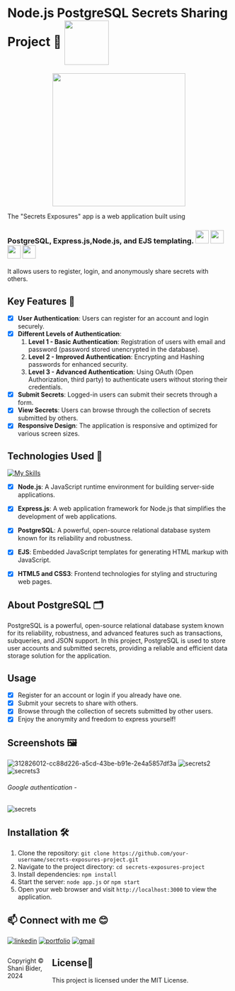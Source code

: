 
<h1> Node.js PostgreSQL Secrets Sharing Project 🤫 <img height="100px" align="center" src="https://github.com/shanibider/Nodejs-PostgreSQL-Secrets-Sharing/assets/72359805/19796f0e-199f-4ac4-a4e6-d68ea90dd354"> </h1>

<div align="center">
<img height="300px" src="https://github.com/shanibider/Nodejs-PostgreSQL-Secrets-Sharing/assets/72359805/80b0f5b5-ee72-4997-aa03-db157343edbf"></div>

The "Secrets Exposures" app is a web application built using
### PostgreSQL, Express.js,Node.js, and EJS templating. <img height=30px src="https://skillicons.dev/icons?i=postgresql"> <img height=30px src="https://skillicons.dev/icons?i=express"> <img height=30px src="https://skillicons.dev/icons?i=nodejs"> <img height=30px src="https://skillicons.dev/icons?i=js">
It allows users to register, login, and anonymously share secrets with others.

      
## Key Features 🚀
- [x] **User Authentication**: Users can register for an account and login securely.
- [x] **Different Levels of Authentication**:
   1. **Level 1 - Basic Authentication**: Registration of users with email and password (password stored unencrypted in the database).
   2. **Level 2 - Improved Authentication**: Encrypting and Hashing passwords for enhanced security.
   3. **Level 3 - Advanced Authentication**: Using OAuth (Open Authorization, third party) to authenticate users without storing their credentials.
- [x] **Submit Secrets**: Logged-in users can submit their secrets through a form.
- [x] **View Secrets**: Users can browse through the collection of secrets submitted by others.
- [x] **Responsive Design**: The application is responsive and optimized for various screen sizes.

## Technologies Used 🎯
[![My Skills](https://skillicons.dev/icons?i=nodejs,express,postgresql,js,react,html,css)](https://skillicons.dev)
- [x] **Node.js**: A JavaScript runtime environment for building server-side applications.
- [x] **Express.js**: A web application framework for Node.js that simplifies the development of web applications.
- [x] **PostgreSQL**: A powerful, open-source relational database system known for its reliability and robustness.
- [x]  **EJS**: Embedded JavaScript templates for generating HTML markup with JavaScript.
- [x] **HTML5 and CSS3**: Frontend technologies for styling and structuring web pages.


## About PostgreSQL 🗂️
PostgreSQL is a powerful, open-source relational database system known for its reliability, robustness, and advanced features such as transactions, subqueries, and JSON support.
In this project, PostgreSQL is used to store user accounts and submitted secrets, providing a reliable and efficient data storage solution for the application.

## Usage
- [x] Register for an account or login if you already have one.
- [x] Submit your secrets to share with others.
- [x] Browse through the collection of secrets submitted by other users.
- [x] Enjoy the anonymity and freedom to express yourself!
 
## Screenshots 🖼️
![312826012-cc88d226-a5cd-43be-b91e-2e4a5857df3a](https://github.com/shanibider/Nodejs-PostgreSQL-Secrets-Sharing/assets/72359805/ec1c8223-bcce-40c3-b973-13f93ba69bb3)
![secrets2](https://github.com/shanibider/Nodejs-PostgreSQL-Secrets-Sharing/assets/72359805/067e07ae-b1ff-4d4e-be72-6d0d8212bbed)
![secrets3](https://github.com/shanibider/Nodejs-PostgreSQL-Secrets-Sharing/assets/72359805/fc292ab2-edb1-456d-9e03-763d1d4396ae)
###### Google authentication -
![secrets](https://github.com/shanibider/Nodejs-PostgreSQL-Secrets-Sharing/assets/72359805/1d014767-f605-4d7f-a655-db51ae1e67ad)




## Installation 🛠️

1. Clone the repository: `git clone https://github.com/your-username/secrets-exposures-project.git`
2. Navigate to the project directory: `cd secrets-exposures-project`
3. Install dependencies: `npm install`
4. Start the server: `node app.js` or `npm start`
5. Open your web browser and visit `http://localhost:3000` to view the application.



## 📫 Connect with me 😊
[![linkedin](https://img.shields.io/badge/linkedin-0A66C2?style=for-the-badge&logo=linkedin&logoColor=white)](https://www.linkedin.com/in/shani-bider/)
[![portfolio](https://img.shields.io/badge/my_portfolio-000?style=for-the-badge&logo=ko-fi&logoColor=white)](https://shanibider.github.io/Portfolio/)
[![gmail](https://img.shields.io/badge/Gmail-D14836?style=for-the-badge&logo=gmail&logoColor=white)](mailto:shanibider@gmail.com)

<footer>
<p style="float:left; width: 20%;">
Copyright © Shani Bider, 2024
</p>
</footer>

## License📄

This project is licensed under the MIT License.
